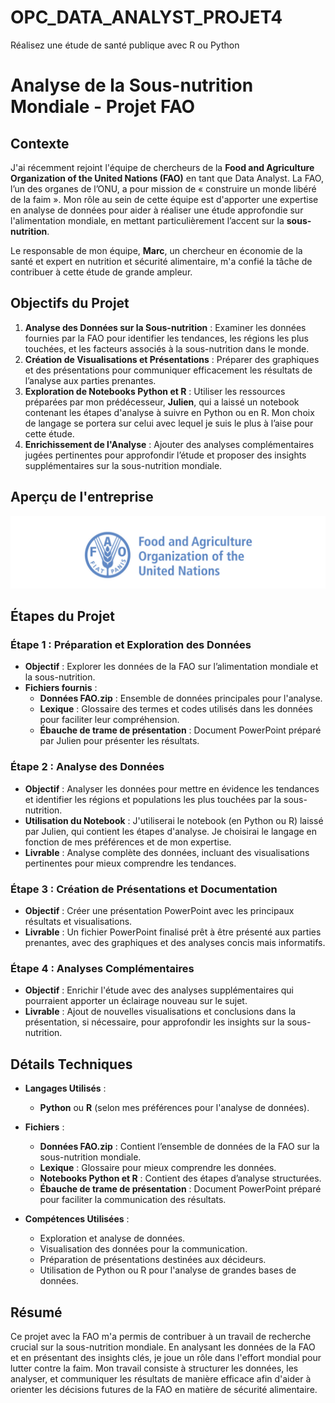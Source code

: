 # OPC_DATA_ANALYST_PROJET4
Réalisez une étude de santé publique avec R ou Python

# Analyse de la Sous-nutrition Mondiale - Projet FAO

## Contexte

J'ai récemment rejoint l'équipe de chercheurs de la **Food and Agriculture Organization of the United Nations (FAO)** en tant que Data Analyst. La FAO, l’un des organes de l’ONU, a pour mission de « construire un monde libéré de la faim ». Mon rôle au sein de cette équipe est d'apporter une expertise en analyse de données pour aider à réaliser une étude approfondie sur l'alimentation mondiale, en mettant particulièrement l’accent sur la **sous-nutrition**.

Le responsable de mon équipe, **Marc**, un chercheur en économie de la santé et expert en nutrition et sécurité alimentaire, m'a confié la tâche de contribuer à cette étude de grande ampleur.

## Objectifs du Projet

1. **Analyse des Données sur la Sous-nutrition** : Examiner les données fournies par la FAO pour identifier les tendances, les régions les plus touchées, et les facteurs associés à la sous-nutrition dans le monde.
2. **Création de Visualisations et Présentations** : Préparer des graphiques et des présentations pour communiquer efficacement les résultats de l’analyse aux parties prenantes.
3. **Exploration de Notebooks Python et R** : Utiliser les ressources préparées par mon prédécesseur, **Julien**, qui a laissé un notebook contenant les étapes d'analyse à suivre en Python ou en R. Mon choix de langage se portera sur celui avec lequel je suis le plus à l’aise pour cette étude.
4. **Enrichissement de l'Analyse** : Ajouter des analyses complémentaires jugées pertinentes pour approfondir l’étude et proposer des insights supplémentaires sur la sous-nutrition mondiale.

## Aperçu de l'entreprise

![Aperçu du site web](images/DA_projet4.PNG)

## Étapes du Projet

### Étape 1 : Préparation et Exploration des Données

- **Objectif** : Explorer les données de la FAO sur l’alimentation mondiale et la sous-nutrition.
- **Fichiers fournis** :
  - **Données FAO.zip** : Ensemble de données principales pour l'analyse.
  - **Lexique** : Glossaire des termes et codes utilisés dans les données pour faciliter leur compréhension.
  - **Ébauche de trame de présentation** : Document PowerPoint préparé par Julien pour présenter les résultats.

### Étape 2 : Analyse des Données

- **Objectif** : Analyser les données pour mettre en évidence les tendances et identifier les régions et populations les plus touchées par la sous-nutrition.
- **Utilisation du Notebook** : J'utiliserai le notebook (en Python ou R) laissé par Julien, qui contient les étapes d'analyse. Je choisirai le langage en fonction de mes préférences et de mon expertise.
- **Livrable** : Analyse complète des données, incluant des visualisations pertinentes pour mieux comprendre les tendances.

### Étape 3 : Création de Présentations et Documentation

- **Objectif** : Créer une présentation PowerPoint avec les principaux résultats et visualisations.
- **Livrable** : Un fichier PowerPoint finalisé prêt à être présenté aux parties prenantes, avec des graphiques et des analyses concis mais informatifs.

### Étape 4 : Analyses Complémentaires

- **Objectif** : Enrichir l'étude avec des analyses supplémentaires qui pourraient apporter un éclairage nouveau sur le sujet.
- **Livrable** : Ajout de nouvelles visualisations et conclusions dans la présentation, si nécessaire, pour approfondir les insights sur la sous-nutrition.

## Détails Techniques

- **Langages Utilisés** : 
  - **Python** ou **R** (selon mes préférences pour l'analyse de données).
- **Fichiers** :
  - **Données FAO.zip** : Contient l’ensemble de données de la FAO sur la sous-nutrition mondiale.
  - **Lexique** : Glossaire pour mieux comprendre les données.
  - **Notebooks Python et R** : Contient des étapes d’analyse structurées.
  - **Ébauche de trame de présentation** : Document PowerPoint préparé pour faciliter la communication des résultats.

- **Compétences Utilisées** :
  - Exploration et analyse de données.
  - Visualisation des données pour la communication.
  - Préparation de présentations destinées aux décideurs.
  - Utilisation de Python ou R pour l'analyse de grandes bases de données.

## Résumé

Ce projet avec la FAO m'a permis de contribuer à un travail de recherche crucial sur la sous-nutrition mondiale. En analysant les données de la FAO et en présentant des insights clés, je joue un rôle dans l'effort mondial pour lutter contre la faim. Mon travail consiste à structurer les données, les analyser, et communiquer les résultats de manière efficace afin d'aider à orienter les décisions futures de la FAO en matière de sécurité alimentaire.
